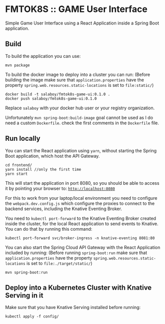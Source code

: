 # FMTOK8S :: GAME User Interface
Simple Game User Interface using a React Application inside a Spring Boot application. 

## Build

To build the application you can use: 

```
mvn package
```

To build the docker image to deploy into a cluster you can run:
(Before building the image make sure that `application.properties` have the property `spring.web.resources.static-locations` is set to `file:static/`)

```
docker build -t salaboy/fmtok8s-game-ui:0.1.0 .
docker push salaboy/fmtok8s-game-ui:0.1.0
```
Replace `salaboy` with your docker hub user or your registry organization.

Unfortunately `mvn spring-boot:build-image` goal cannot be used as I do need a custom `Dockerfile`. check the first comments in the `Dockerfile` file.

## Run locally

You can start the React application using `yarn`, without starting the Spring Boot application, which host the API Gateway. 

```
cd frontend/
yarn install //only the first time
yarn start
```

This will start the application in port 8080, so you should be able to access it by pointing your browser to: [`http://localhost:8080`](http://localhost:8080)

For this to work from your laptop/local environment you need to configure the `webpack.dev.config.js` which configure the proxies to connect to the backend services, including the Knative Eventing Broker.

You need to `kubectl port-forward` to the Knative Eventing Broker created inside the cluster, for the local React application to send events to Knative.
You can do that by running this command: 

```
kubectl port-forward svc/broker-ingress -n knative-eventing 8081:80
```




You can also start the Spring Cloud API Gateway with the React Application included by running:
(Before running `spring-boot:run` make sure that `application.properties` have the property `spring.web.resources.static-locations` is set to `file:./target/static/`)
```
mvn spring-boot:run
```

## Deploy into a Kubernetes Cluster with Knative Serving in it

Make sure that you have Knative Serving installed before running: 
```
kubectl apply -f config/
```